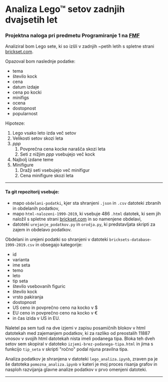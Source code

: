 # Analiza Lego™ setov zadnjih dvajsetih let

### Projektna naloga pri predmetu Programiranje 1 na [FMF](https://www.fmf.uni-lj.si/si/)

Analiziral bom Lego sete, ki so izšli v zadnjih ~petih letih s spletne strani [brickset.com](https://brickset.com/sets).

Opazoval bom naslednje podatke:

* tema
* število kock
* cena
* datum izdaje
* cena po kocki
* minifigs
* ocena
* dostopnost
* popularnost

Hipoteze:
1. Lego vsako leto izda več setov
2. Velikosti setov skozi leta
3. *ppp*
   1. Povprečna cena kocke narašča skozi leta
   2. Seti z nižjim *ppp* vsebujejo več kock
4. Najbolj izdane teme
5. Minifigure
   1. Dražji seti vsebujejo več minifigur
   2. Cena minifigure skozi leta
   
____
#### Ta git repozitorij vsebuje:
- mapo `obdelani-podatki`, kjer sta shranjeni `.json` in `.csv` datoteki zbranih in obdelanih podatkov,
- mapo `html-nalozeni-1999-2019`, ki vsebuje 486 `.html` datotek, ki sem jih naložil s spletne strani [brickset.com](https://brickset.com/sets) in so namenjene obdelavi,
- datoteki `urejanje_podatkov.py` in `orodja.py`, ki predstavljata skripti za zajem in obdelavo podatkov.

Obdelani in urejeni podatki so shranjeni v datoteki `bricksets-database-1999-2019.csv` in obsegajo kategorije:
* id
* varianta
* ime seta
* temo
* leto
* tip seta
* število vsebovanih figuric
* število kock
* vrsto pakiranja
* dostopnost
* US ceno in povprečno ceno na kocko v $
* EU ceno in povprečno ceno na kocko v €
* in čas izida v US in EU.

Naletel pa sem tudi na dve izjemi v zapisu posamičnih blokov v html datotekah med zajemanjem podatkov, ki za razliko od preostalih 11887 vnosov v svojih html datotekah nista imeli podanega tipa. Bloka teh dveh setov sem skopiral v datoteko `izjemi-brez-podanega-tipa.html` in jima s funkcijo `tip_seta` v skripti "ročno" podal njuna pravilna tipa.

Analiza podatkov je shranjena v datoteki `lego_analiza.ipynb`, zraven pa je še datoteka `pomozna_analiza.ipynb` v kateri je moj proces risanja grafov in nasploh razvijanja glavne analize podatkov v prvo omenjeni datoteki.
____
